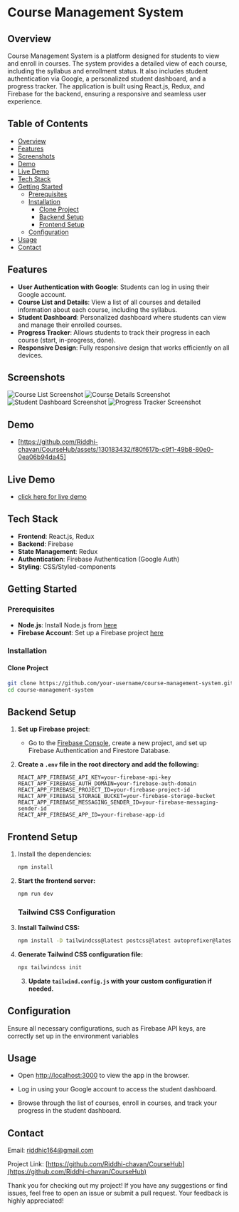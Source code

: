 # Course Management System

## Overview

Course Management System is a platform designed for students to view and enroll in courses. The system provides a detailed view of each course, including the syllabus and enrollment status. It also includes student authentication via Google, a personalized student dashboard, and a progress tracker. The application is built using React.js, Redux, and Firebase for the backend, ensuring a responsive and seamless user experience.

## Table of Contents

- [Overview](#overview)
- [Features](#features)
- [Screenshots](#screenshots)
- [Demo](#demo)
- [Live Demo](#live-demo)
- [Tech Stack](#tech-stack)
- [Getting Started](#getting-started)
  - [Prerequisites](#prerequisites)
  - [Installation](#installation)
    - [Clone Project](#clone-project)
    - [Backend Setup](#backend-setup)
    - [Frontend Setup](#frontend-setup)
  - [Configuration](#configuration)
- [Usage](#usage)
- [Contact](#contact)

## Features

- **User Authentication with Google**: Students can log in using their Google account.
- **Course List and Details**: View a list of all courses and detailed information about each course, including the syllabus.
- **Student Dashboard**: Personalized dashboard where students can view and manage their enrolled courses.
- **Progress Tracker**: Allows students to track their progress in each course (start, in-progress, done).
- **Responsive Design**: Fully responsive design that works efficiently on all devices.

## Screenshots

![Course List Screenshot](https://github.com/Riddhi-chavan/CourseHub/assets/130183432/63b46380-9a7d-4152-a364-8c7fe4b12459)
![Course Details Screenshot](https://github.com/Riddhi-chavan/CourseHub/assets/130183432/f200b207-d62a-415d-948d-555ec6129238)
![Student Dashboard Screenshot](https://github.com/Riddhi-chavan/CourseHub/assets/130183432/9413ebcc-c553-4447-93f2-ab952a22ece8)
![Progress Tracker Screenshot](https://github.com/Riddhi-chavan/CourseHub/assets/130183432/b6a6bed5-9eef-47c3-b944-1e2d1f7098f7)

## Demo

- [https://github.com/Riddhi-chavan/CourseHub/assets/130183432/f80f617b-c9f1-49b8-80e0-0ea06b94da45]

## Live Demo

- [click here for live demo](https://soft-gumption-a980d3.netlify.app/)

## Tech Stack

- **Frontend**: React.js, Redux
- **Backend**: Firebase
- **State Management**: Redux
- **Authentication**: Firebase Authentication (Google Auth)
- **Styling**: CSS/Styled-components

## Getting Started

### Prerequisites

- **Node.js**: Install Node.js from [here](https://nodejs.org/en)
- **Firebase Account**: Set up a Firebase project [here](https://firebase.google.com)

### Installation

#### Clone Project

```bash
git clone https://github.com/your-username/course-management-system.git
cd course-management-system
```
## Backend Setup

1. **Set up Firebase project**:
   - Go to the [Firebase Console](https://console.firebase.google.com/), create a new project, and set up Firebase Authentication and Firestore Database.

2. **Create a `.env` file in the root directory and add the following:**

   ```plaintext
   REACT_APP_FIREBASE_API_KEY=your-firebase-api-key
   REACT_APP_FIREBASE_AUTH_DOMAIN=your-firebase-auth-domain
   REACT_APP_FIREBASE_PROJECT_ID=your-firebase-project-id
   REACT_APP_FIREBASE_STORAGE_BUCKET=your-firebase-storage-bucket
   REACT_APP_FIREBASE_MESSAGING_SENDER_ID=your-firebase-messaging-sender-id
   REACT_APP_FIREBASE_APP_ID=your-firebase-app-id

## Frontend Setup

1. Install the dependencies:
     ```bash
     npm install
    ```
      

2. **Start the frontend server:**
    ```bash
    npm run dev
    ```

    ### Tailwind CSS Configuration

1. **Install Tailwind CSS:**
    ```bash
    npm install -D tailwindcss@latest postcss@latest autoprefixer@latest
    ```

2. **Generate Tailwind CSS configuration file:**
    ```bash
    npx tailwindcss init
    ```

   3. **Update `tailwind.config.js` with your custom configuration if needed.**


## Configuration

Ensure all necessary configurations, such as Firebase API keys, are correctly set up in the environment variables

## Usage

- Open [http://localhost:3000](http://localhost:3000) to view the app in the browser.
- Log in using your Google account to access the student dashboard.

- Browse through the list of courses, enroll in courses, and track your progress in the student dashboard.


## Contact

Email: riddhic164@gmail.com

Project Link: [https://github.com/Riddhi-chavan/CourseHub](https://github.com/Riddhi-chavan/CourseHub)

Thank you for checking out my project! If you have any suggestions or find issues, feel free to open an issue or submit a pull request. Your feedback is highly appreciated!

